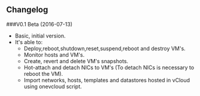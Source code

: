## Changelog

###V0.1 Beta (2016-07-13)

* Basic, initial version.
* It's able to:
    * Deploy,reboot,shutdown,reset,suspend,reboot and destroy VM's.
    * Monitor hosts and VM's.
    * Create, revert and delete VM's snapshots.
    * Hot-attach and detach NICs to VM's (To detach NICs is necessary to reboot the VM).
    * Import networks, hosts, templates and datastores hosted in vCloud using onevcloud script.